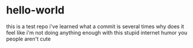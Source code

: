# hello-world
this is a test repo
i've learned what a commit is several times
why does it feel like i'm not doing anything
enough with this stupid internet humor
you people aren't cute
